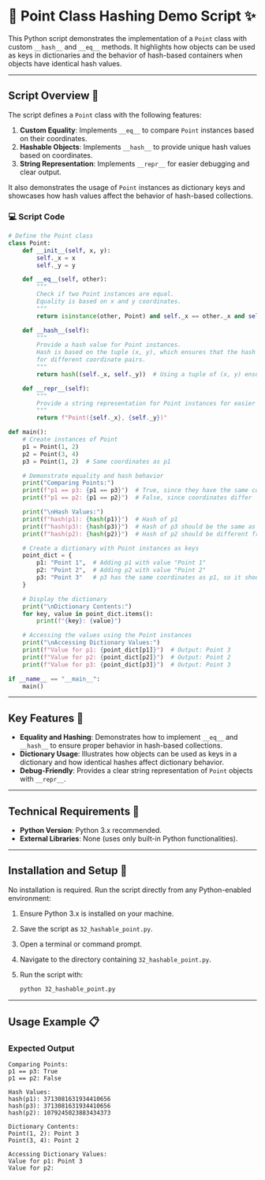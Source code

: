 # 📜 Point Class Hashing Demo Script ✨

This Python script demonstrates the implementation of a `Point` class with custom `__hash__` and `__eq__` methods. It highlights how objects can be used as keys in dictionaries and the behavior of hash-based containers when objects have identical hash values.

---

## Script Overview 📘

The script defines a `Point` class with the following features:

1. **Custom Equality**: Implements `__eq__` to compare `Point` instances based on their coordinates.
2. **Hashable Objects**: Implements `__hash__` to provide unique hash values based on coordinates.
3. **String Representation**: Implements `__repr__` for easier debugging and clear output.

It also demonstrates the usage of `Point` instances as dictionary keys and showcases how hash values affect the behavior of hash-based collections.

### :computer: Script Code

```python
# Define the Point class
class Point:
    def __init__(self, x, y):
        self._x = x        
        self._y = y

    def __eq__(self, other):
        """
        Check if two Point instances are equal.
        Equality is based on x and y coordinates.
        """
        return isinstance(other, Point) and self._x == other._x and self._y == other._y

    def __hash__(self):
        """
        Provide a hash value for Point instances.
        Hash is based on the tuple (x, y), which ensures that the hash is unique 
        for different coordinate pairs.
        """
        return hash((self._x, self._y))  # Using a tuple of (x, y) ensures immutability

    def __repr__(self):
        """
        Provide a string representation for Point instances for easier debugging and printing.
        """
        return f"Point({self._x}, {self._y})"

def main():
    # Create instances of Point
    p1 = Point(1, 2)
    p2 = Point(3, 4)
    p3 = Point(1, 2)  # Same coordinates as p1

    # Demonstrate equality and hash behavior
    print("Comparing Points:")
    print(f"p1 == p3: {p1 == p3}")  # True, since they have the same coordinates
    print(f"p1 == p2: {p1 == p2}")  # False, since coordinates differ

    print("\nHash Values:")
    print(f"hash(p1): {hash(p1)}")  # Hash of p1
    print(f"hash(p3): {hash(p3)}")  # Hash of p3 should be the same as hash(p1)
    print(f"hash(p2): {hash(p2)}")  # Hash of p2 should be different from p1 and p3

    # Create a dictionary with Point instances as keys
    point_dict = {
        p1: "Point 1",  # Adding p1 with value "Point 1"    
        p2: "Point 2",  # Adding p2 with value "Point 2"    
        p3: "Point 3"   # p3 has the same coordinates as p1, so it should update the value of p1's key
    }

    # Display the dictionary
    print("\nDictionary Contents:")
    for key, value in point_dict.items():
        print(f"{key}: {value}")

    # Accessing the values using the Point instances
    print("\nAccessing Dictionary Values:")
    print(f"Value for p1: {point_dict[p1]}")  # Output: Point 3
    print(f"Value for p2: {point_dict[p2]}")  # Output: Point 2
    print(f"Value for p3: {point_dict[p3]}")  # Output: Point 3

if __name__ == "__main__":
    main()
```

---

## Key Features 🌟

- **Equality and Hashing**: Demonstrates how to implement `__eq__` and `__hash__` to ensure proper behavior in hash-based collections.
- **Dictionary Usage**: Illustrates how objects can be used as keys in a dictionary and how identical hashes affect dictionary behavior.
- **Debug-Friendly**: Provides a clear string representation of `Point` objects with `__repr__`.

---

## Technical Requirements 🔧

- **Python Version**: Python 3.x recommended.
- **External Libraries**: None (uses only built-in Python functionalities).

---

## Installation and Setup 🚀

No installation is required. Run the script directly from any Python-enabled environment:

1. Ensure Python 3.x is installed on your machine.
2. Save the script as `32_hashable_point.py`.
3. Open a terminal or command prompt.
4. Navigate to the directory containing `32_hashable_point.py`.
5. Run the script with:

   ```bash
   python 32_hashable_point.py
   ```

---

## Usage Example 📋

### Expected Output

```plaintext
Comparing Points:
p1 == p3: True
p1 == p2: False

Hash Values:
hash(p1): 3713081631934410656
hash(p3): 3713081631934410656
hash(p2): 1079245023883434373

Dictionary Contents:
Point(1, 2): Point 3
Point(3, 4): Point 2

Accessing Dictionary Values:
Value for p1: Point 3
Value for p2: